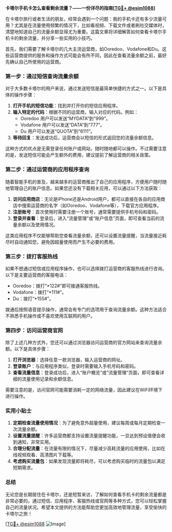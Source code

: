 **卡塔尔手机卡怎么查看剩余流量？——一份详尽的指南[[TG💪+ @esim1088](https://t.me/s/esim1088)]**

在卡塔尔旅行或者生活的朋友，经常会遇到一个问题：我的手机卡还有多少流量可用？尤其是在流量使用频繁的情况下，比如看视频、下载文件或者刷社交媒体时，清楚地知道自己的流量余额显得尤为重要。这篇文章将详细解答如何查看卡塔尔手机卡的剩余流量，并分享一些实用的小技巧。

首先，我们需要了解卡塔尔的几大主流运营商，如Ooredoo、Vodafone和Du。这些运营商提供的服务和操作方式可能会有所不同，因此在查看流量余额之前，最好先确认自己所使用的运营商。

### **第一步：通过短信查询流量余额**

对于大多数卡塔尔的用户来说，通过发送短信是最简单快捷的方式之一。以下是具体的操作步骤：

1. **打开手机的短信功能**：找到并打开你的短信应用程序。
2. **输入特定的代码**：根据不同的运营商，输入对应的代码。例如：
   - Ooredoo 用户可以发送“MYDATA”到“999”。
   - Vodafone 用户可以发送“DATA”到“777”。
   - Du 用户可以发送“QUOTA”到“6111”。
3. **等待回复**：发送成功后，运营商会以短信的形式返回您的流量余额信息。

这种方式的优点是无需登录任何账户或网站，随时随地都可以操作。不过需要注意的是，发送短信可能会产生额外的费用，建议提前了解运营商的相关政策。

### **第二步：通过运营商的应用程序查询**

随着智能手机的普及，越来越多的运营商推出了自己的应用程序，方便用户随时随地管理自己的账户信息。如果您还没有下载相关应用，可以通过以下方法获取：

1. **访问应用商店**：无论是iPhone还是Android用户，都可以直接在各自的应用商店中搜索运营商的名字（如Ooredoo、Vodafone等），下载官方应用程序。
2. **注册账号**：首次使用时需要注册一个账号，通常需要提供手机号码和密码。
3. **登录并查看**：登录后，进入“流量管理”或“账户信息”页面，即可查看当前的流量余额以及使用情况。

这类应用程序不仅能够帮助您查看流量余额，还可以设置流量提醒，当流量接近耗尽时自动通知您，避免因超量使用而产生不必要的费用。

### **第三步：拨打客服热线**

如果不想通过短信或应用程序操作，也可以选择拨打运营商的客服热线进行咨询。以下是主要运营商的客服电话：

- Ooredoo：拨打“*122#”即可接通客服热线。
- Vodafone：拨打“*111#”。
- Du：拨打“*155#”。

拨通后按照语音提示操作，通常会有专门的选项用于查询流量余额。这种方法适合不熟悉手机操作或不喜欢使用互联网的用户。

### **第四步：访问运营商官网**

除了上述几种方式外，您还可以通过浏览器访问运营商的官方网站来查询流量余额。以下是具体步骤：

1. **打开浏览器**：选择任意一款浏览器，输入运营商的网址。
2. **登录账户**：与应用程序类似，登录时需要输入手机号码和密码。
3. **查看流量信息**：登录成功后，进入“账户概览”或“流量管理”页面，即可查看详细的流量使用记录和余额信息。

需要注意的是，访问官网可能需要消耗一定的网络流量，因此建议在WiFi环境下进行操作。

### **实用小贴士**

1. **定期检查流量使用情况**：为了避免意外超量使用，建议每周或每月定期检查一次流量余额。
2. **设置流量提醒**：许多运营商都支持设置流量提醒功能，一旦达到预设值便会收到通知，非常实用。
3. **合理分配流量**：在流量有限的情况下，尽量减少高耗流量的应用使用，比如在线视频观看、高清图片下载等。
4. **考虑购买流量包**：如果发现流量即将耗尽，可以考虑购买临时的流量包以满足短期需求。

### **总结**

无论您是长期居住在卡塔尔，还是短暂来访，了解如何查看手机卡的剩余流量都是非常必要的。通过短信、应用程序、客服热线或官网等多种方式，您可以轻松掌握自己的流量状况。希望本文提供的方法能帮助您更加高效地管理流量，享受愉快的卡塔尔之旅！

[[TG💪+ @esim1088](https://t.me/s/esim1088) ![Image](https://i.postimg.cc/4NQfJmqS/Snipaste-2025-05-13-00-14-12.png)]